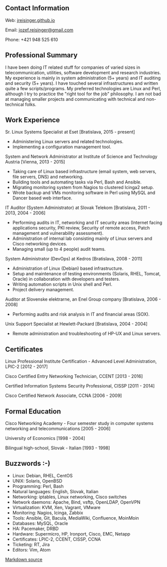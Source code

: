Contact Information
-------------------

Web: [jreisinger.github.io](http://jreisinger.github.io)

Email: <jozef.reisinger@gmail.com>

Phone: +421 948 525 610

Professional Summary
--------------------

I have been doing IT related stuff for companies of varied sizes in
telecommunication, utilities, software development and research industries. My
experience is mainly in system administration (5+ years) and IT auditing and
security (5+ years). I have touched several infrastructures and written quite a
few scripts/programs. My preferred technologies are Linux and Perl, although I
try to practice the "right tool for the job" philosophy. I am not bad at
managing smaller projects and communicating with technical and non-technical
folks.

Work Experience
---------------

Sr. Linux Systems Specialist
at Eset [Bratislava, 2015 - present]

* Administering Linux servers and related technologies.
* Implementing a configuration management tool.

System and Network Administrator
at Institute of Science and Technology Austria [Vienna, 2013 - 2015]

* Taking care of Linux based infrastructure (email system, web servers, file
  servers, DNS) and networking.
* Building tools and automating tasks via Perl, Bash and Ansible.
* Migrating monitoring system from Nagios to clustered Icinga2 setup.
* Wrote backup and VMs monitoring software in Perl using MySQL and Dancer based
  web interface.

IT Auditor (System Administrator)
at Slovak Telekom [Bratislava, 2011 - 2013, 2004 - 2006]

* Performing audits in IT, networking and IT security areas (Internet facing
  applications security, PKI review, Security of remote access, Patch 
  management and vulnerability assessment).
* Administration of internal lab consisting mainly of Linux servers and Cisco
  networking devices.
* Managing small (up to 4 people) audit teams.

System Administrator (DevOps)
at Kedros [Bratislava, 2008 - 2011]

* Administration of Linux (Debian) based infrastructure.
* Setup and maintenance of testing environments (Solaris, RHEL, Tomcat, Oracle)
  in collaboration with developers and testers.
* Writing automation scripts in Unix shell and Perl.
* Project delivery management.

Auditor
at Slovenske elektrarne, an Enel Group company [Bratislava, 2006 - 2008]

* Performing audits and risk analysis in IT and financial areas (SOX).

Unix Support Specialist
at Hewlett-Packard [Bratislava, 2004 - 2004]

* Remote administration and troubleshooting of HP-UX and Linux servers.

Certificates
------------

Linux Professional Institute Certification - Advanced Level Administration,
LPIC-2 [2012 - 2017]

Cisco Certified Entry Networking Technician, CCENT [2013 - 2016]

Certified Information Systems Security Professional, CISSP [2011 - 2014]

Cisco Certified Network Associate, CCNA [2006 - 2009]

Formal Education
----------------

Cisco Networking Academy - Four semester study in computer systems networking 
and telecommunications [2005 - 2006]

University of Economics [1998 - 2004]

Bilingual high-school, Slovak - Italian [1993 - 1998]

Buzzwords :-)
-------------

* Linux: Debian, RHEL, CentOS
* UNIX: Solaris, OpenBSD
* Programming: Perl, Bash
* Natural languages: English, Slovak, Italian
* Networking: iptables, Linux networking, Cisco switches
* Network daemons: Apache, Bind, vsftp, OpenLDAP, OpenVPN
* Virtualization: KVM, Xen, Vagrant, VMware
* Monitoring: Nagios, Icinga, Zabbix
* Tools: Ansible, Git, Bacula, MediaWiki, Confluence, MoinMoin
* Databases: MySQL, Oracle
* HA: Pacemaker, DRBD
* Hardware: Supermicro, HP, Ironport, Cisco, EMC, Netapp
* Certificates: LPIC-2, CCENT, CISSP, CCNA
* Ticketing: RT, Jira
* Editors: Vim, Atom

[Markdown source](cv.md)
